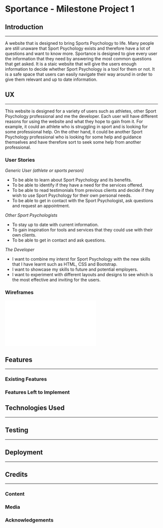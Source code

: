 # Sportance - Milestone Project 1

## Introduction
---

A website that is designed to bring Sports Psychology to life. Many people are still unaware that Sport Psychology exists and therefore have a lot of questions and want to know more. Sportance is designed to give every user the information that they need by answering the most common questions that get asked. It is a staic website that will give the users enough information to decide whether Sport Psychology is a tool for them or not. It is a safe space that users can easily navigate their way around in order to give them relevant and up to date information.
 
## UX
---
This website is designed for a variety of users such as athletes, other Sport Psychology professional and me the developer. Each user will have different reasons for using the website and what they hope to gain from it. For example, it could an athlete who is struggling in sport and is looking for some professional help. On the other hand, it could be another Sport Psychology professional who is looking for some help and guidance themselves and have therefore sort to seek some help from another professional. 

### User Stories

*Generic User (athlete or sports person)*

* To be able to learn about Sport Psychology and its benefits.
* To be able to identify if they have a need for the services offered.
* To be able to read testimonials from previous clients and decide if they wish to use Sport Psychology for their own personal needs.
* To be able to get in contact with the Sport Psychologist, ask questions and request an appointment.

*Other Sport Psychologists*

* To stay up to date with current information.
* To gain inspiration for tools and services that they could use with their own clients.
* To be able to get in contact and ask questions. 

*The Developer*

* I want to combine my interst for Sport Psychology with the new skills that I have learnt such as HTML, CSS and Bootstrap.
* I want to showcase my skills to future and potential employers.
* I want to experiment with different layouts and designs to see which is the most effective and inviting for the users.

### Wireframes
![](images/wireframe.pdf)

## Features
---


 
### Existing Features



### Features Left to Implement



## Technologies Used
---



## Testing
---


## Deployment
---



## Credits
---

### Content


### Media


### Acknowledgements


